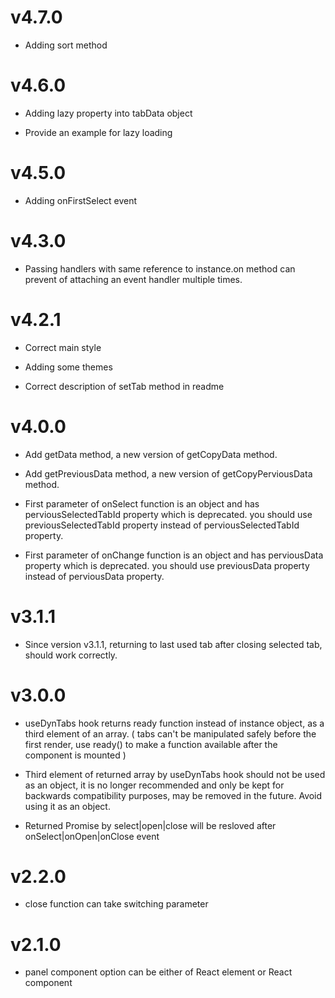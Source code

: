 # v4.7.0

- Adding sort method

# v4.6.0

- Adding lazy property into tabData object

- Provide an example for lazy loading

# v4.5.0

- Adding onFirstSelect event

# v4.3.0

- Passing handlers with same reference to instance.on method can prevent of attaching an event handler multiple times.

# v4.2.1

- Correct main style

- Adding some themes

- Correct description of setTab method in readme

# v4.0.0

- Add getData method, a new version of getCopyData method.

- Add getPreviousData method, a new version of getCopyPerviousData method.

- First parameter of onSelect function is an object and has perviousSelectedTabId property which is deprecated. you should use previousSelectedTabId property instead of perviousSelectedTabId property.

- First parameter of onChange function is an object and has perviousData property which is deprecated. you should use previousData property instead of perviousData property.

# v3.1.1

- Since version v3.1.1, returning to last used tab after closing selected tab, should work correctly.

# v3.0.0

- useDynTabs hook returns ready function instead of instance object, as a third element of an array. ( tabs can't be manipulated safely before the first render, use ready() to make a function available after the component is mounted )

- Third element of returned array by useDynTabs hook should not be used as an object, it is no longer recommended and only be kept for backwards compatibility purposes, may be removed in the future. Avoid using it as an object.

- Returned Promise by select|open|close will be resloved after onSelect|onOpen|onClose event

# v2.2.0

- close function can take switching parameter

# v2.1.0

- panel component option can be either of React element or React component
